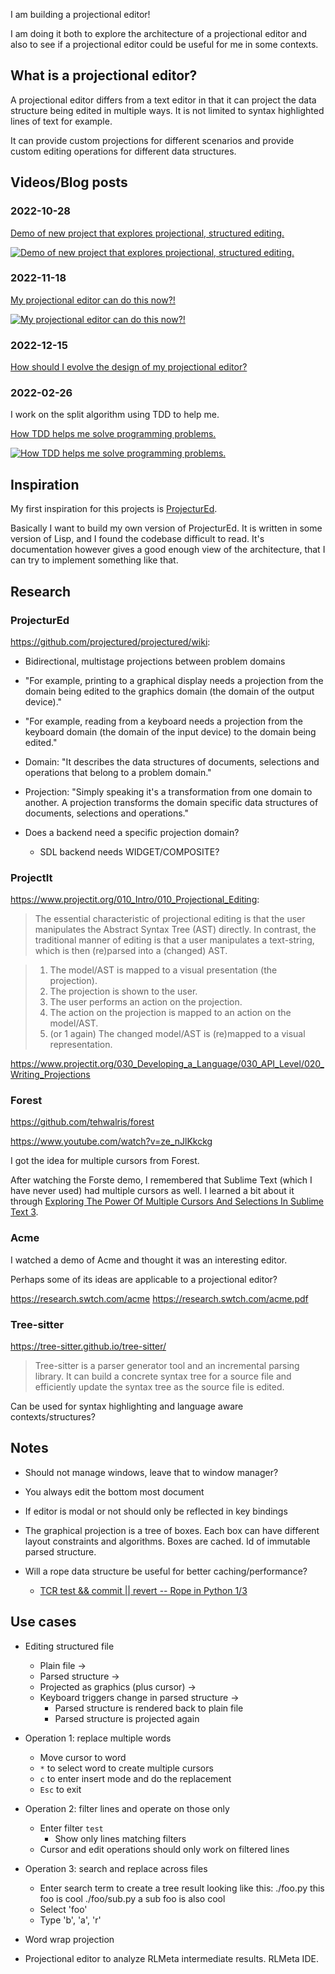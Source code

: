 I am building a projectional editor!

I am doing it both to explore the architecture of a projectional editor and
also to see if a projectional editor could be useful for me in some contexts.

## What is a projectional editor?

A projectional editor differs from a text editor in that it can project the
data structure being edited in multiple ways. It is not limited to syntax
highlighted lines of text for example.

It can provide custom projections for different scenarios and provide custom
editing operations for different data structures.

## Videos/Blog posts

### 2022-10-28

[Demo of new project that explores projectional, structured editing.](https://youtu.be/GUX3DQjVg4c)

[![Demo of new project that explores projectional, structured editing.](https://img.youtube.com/vi/GUX3DQjVg4c/maxresdefault.jpg)](https://youtu.be/GUX3DQjVg4c "Demo of new project that explores projectional, structured editing.")

### 2022-11-18

[My projectional editor can do this now?!](https://youtu.be/qa_2Bk4bLyw)

[![My projectional editor can do this now?!](https://img.youtube.com/vi/qa_2Bk4bLyw/maxresdefault.jpg)](https://youtu.be/qa_2Bk4bLyw "My projectional editor can do this now?!")

### 2022-12-15

[How should I evolve the design of my projectional editor?](http://rickardlindberg.me/writing/evolving-design-of-projectional-editor/)

### 2022-02-26

I work on the split algorithm using TDD to help me.

[How TDD helps me solve programming problems.](https://youtu.be/_uB1KGPjJjw)

[![How TDD helps me solve programming problems.](https://img.youtube.com/vi/_uB1KGPjJjw/maxresdefault.jpg)](https://youtu.be/_uB1KGPjJjw "How TDD helps me solve programming problems.")

## Inspiration

My first inspiration for this projects is
[ProjecturEd](https://github.com/projectured/projectured).

Basically I want to build my own version of ProjecturEd. It is written in some
version of Lisp, and I found the codebase difficult to read. It's
documentation however gives a good enough view of the architecture, that I can
try to implement something like that.

## Research

### ProjecturEd

https://github.com/projectured/projectured/wiki:

* Bidirectional, multistage projections between problem domains

* "For example, printing to a graphical display needs a projection from the
  domain being edited to the graphics domain (the domain of the output
  device)."

* "For example, reading from a keyboard needs a projection from the keyboard
  domain (the domain of the input device) to the domain being edited."

* Domain: "It describes the data structures of documents, selections and
  operations that belong to a problem domain."

* Projection: "Simply speaking it's a transformation from one domain to
  another. A projection transforms the domain specific data structures of
  documents, selections and operations."

* Does a backend need a specific projection domain?

    * SDL backend needs WIDGET/COMPOSITE?

### ProjectIt

https://www.projectit.org/010_Intro/010_Projectional_Editing:

> The essential characteristic of projectional editing is that the user
> manipulates the Abstract Syntax Tree (AST) directly. In contrast, the
> traditional manner of editing is that a user manipulates a text-string, which
> is then (re)parsed into a (changed) AST.

> 1. The model/AST is mapped to a visual presentation (the projection).
> 2. The projection is shown to the user.
> 3. The user performs an action on the projection.
> 4. The action on the projection is mapped to an action on the model/AST.
> 5. (or 1 again) The changed model/AST is (re)mapped to a visual representation.

https://www.projectit.org/030_Developing_a_Language/030_API_Level/020_Writing_Projections

### Forest

https://github.com/tehwalris/forest

https://www.youtube.com/watch?v=ze_nJlKkckg

I got the idea for multiple cursors from Forest.

After watching the Forste demo, I remembered that Sublime Text (which I have
never used) had multiple cursors as well. I learned a bit about it through
[Exploring The Power Of Multiple Cursors And Selections In Sublime Text
3](https://www.bennadel.com/blog/3798-exploring-the-power-of-multiple-cursors-and-selections-in-sublime-text-3.htm).

### Acme

I watched a demo of Acme and thought it was an interesting editor.

Perhaps some of its ideas are applicable to a projectional editor?

https://research.swtch.com/acme
https://research.swtch.com/acme.pdf

### Tree-sitter

https://tree-sitter.github.io/tree-sitter/

> Tree-sitter is a parser generator tool and an incremental parsing library. It
> can build a concrete syntax tree for a source file and efficiently update the
> syntax tree as the source file is edited.

Can be used for syntax highlighting and language aware contexts/structures?

## Notes

* Should not manage windows, leave that to window manager?

* You always edit the bottom most document

* If editor is modal or not should only be reflected in key bindings

* The graphical projection is a tree of boxes. Each box can have different
  layout constraints and algorithms. Boxes are cached. Id of immutable parsed
  structure.

* Will a rope data structure be useful for better caching/performance?

    * [TCR test && commit || revert -- Rope in Python 1/3](https://youtu.be/Aof0F9DvTFg)

## Use cases

* Editing structured file
    * Plain file ->
    * Parsed structure ->
    * Projected as graphics (plus cursor) ->
    * Keyboard triggers change in parsed structure ->
        * Parsed structure is rendered back to plain file
        * Parsed structure is projected again

* Operation 1: replace multiple words
    * Move cursor to word
    * `*` to select word to create multiple cursors
    * `c` to enter insert mode and do the replacement
    * `Esc` to exit

* Operation 2: filter lines and operate on those only
    * Enter filter `test`
        * Show only lines matching filters
    * Cursor and edit operations should only work on filtered lines

* Operation 3: search and replace across files
    * Enter search term to create a tree result looking like this:
        ./foo.py
            this foo is cool
        ./foo/sub.py
            a sub foo is also cool
    * Select 'foo'
    * Type 'b', 'a', 'r'

* Word wrap projection

* Projectional editor to analyze RLMeta intermediate results. RLMeta IDE.
